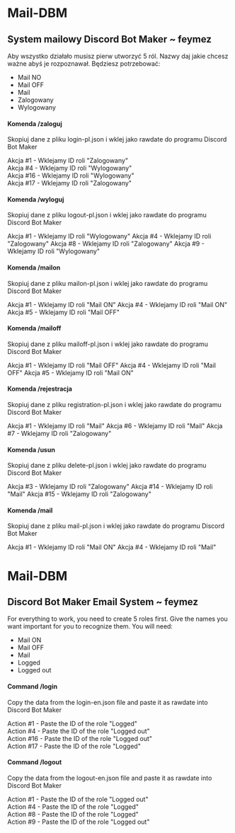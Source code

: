 # Mail-DBM

## System mailowy Discord Bot Maker ~ feymez <br>

Aby wszystko działało musisz pierw utworzyć 5 ról. Nazwy daj jakie chcesz ważne abyś je rozpoznawał. Będziesz potrzebować: <br>
  - Mail NO
  - Mail OFF
  - Mail
  - Zalogowany
  - Wylogowany

#### Komenda /zaloguj <br>
Skopiuj dane z pliku login-pl.json i wklej jako rawdate do programu Discord Bot Maker <br>

Akcja #1 - Wklejamy ID roli "Zalogowany" <br>
Akcja #4 - Wklejamy ID roli "Wylogowany" <br>
Akcja #16 - Wklejamy ID roli "Wylogowany" <br>
Akcja #17 - Wklejamy ID roli "Zalogowany" <br>

#### Komenda /wyloguj <br>
Skopiuj dane z pliku logout-pl.json i wklej jako rawdate do programu Discord Bot Maker <br>

Akcja #1 - Wklejamy ID roli "Wylogowany"
Akcja #4 - Wklejamy ID roli "Zalogowany"
Akcja #8 - Wklejamy ID roli "Zalogowany"
Akcja #9 - Wklejamy ID roli "Wylogowany"

#### Komenda /mailon <br>
Skopiuj dane z pliku mailon-pl.json i wklej jako rawdate do programu Discord Bot Maker <br>

Akcja #1 - Wklejamy ID roli "Mail ON"
Akcja #4 - Wklejamy ID roli "Mail ON"
Akcja #5 - Wklejamy ID roli "Mail OFF"

#### Komenda /mailoff <br>
Skopiuj dane z pliku mailoff-pl.json i wklej jako rawdate do programu Discord Bot Maker <br>

Akcja #1 - Wklejamy ID roli "Mail OFF"
Akcja #4 - Wklejamy ID roli "Mail OFF"
Akcja #5 - Wklejamy ID roli "Mail ON"

#### Komenda /rejestracja <br>
Skopiuj dane z pliku registration-pl.json i wklej jako rawdate do programu Discord Bot Maker <br>

Akcja #1 - Wklejamy ID roli "Mail"
Akcja #6 - Wklejamy ID roli "Mail"
Akcja #7 - Wklejamy ID roli "Zalogowany"

#### Komenda /usun <br>
Skopiuj dane z pliku delete-pl.json i wklej jako rawdate do programu Discord Bot Maker <br>

Akcja #3 - Wklejamy ID roli "Zalogowany"
Akcja #14 - Wklejamy ID roli "Mail"
Akcja #15 - Wklejamy ID roli "Zalogowany"

#### Komenda /mail <br>
Skopiuj dane z pliku mail-pl.json i wklej jako rawdate do programu Discord Bot Maker <br>

Akcja #1 - Wklejamy ID roli "Mail ON"
Akcja #4 - Wklejamy ID roli "Mail"

# Mail-DBM

## Discord Bot Maker Email System ~ feymez <br>

For everything to work, you need to create 5 roles first. Give the names you want important for you to recognize them. You will need:
  - Mail ON
  - Mail OFF
  - Mail
  - Logged
  - Logged out

#### Command /login <br>
Copy the data from the login-en.json file and paste it as rawdate into Discord Bot Maker <br>

Action #1 - Paste the ID of the role "Logged" <br>
Action #4 - Paste the ID of the role "Logged out" <br>
Action #16 - Paste the ID of the role "Logged out" <br>
Action #17 - Paste the ID of the role "Logged" <br>

#### Command /logout <br>
Copy the data from the logout-en.json file and paste it as rawdate into Discord Bot Maker <br>

Action #1 - Paste the ID of the role "Logged out" <br>
Action #4 - Paste the ID of the role "Logged" <br>
Action #8 - Paste the ID of the role "Logged" <br>
Action #9 - Paste the ID of the role "Logged out" <br>
